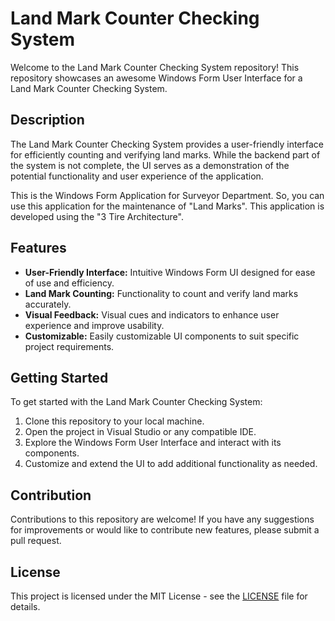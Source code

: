 # Land Mark Counter Checking System

Welcome to the Land Mark Counter Checking System repository! This repository showcases an awesome Windows Form User Interface for a Land Mark Counter Checking System.

## Description

The Land Mark Counter Checking System provides a user-friendly interface for efficiently counting and verifying land marks. While the backend part of the system is not complete, the UI serves as a demonstration of the potential functionality and user experience of the application.

This is the Windows Form Application for Surveyor Department. So, you can use this application for the maintenance of "Land Marks". This application is developed using the "3 Tire Architecture".

## Features

- **User-Friendly Interface:** Intuitive Windows Form UI designed for ease of use and efficiency.
- **Land Mark Counting:** Functionality to count and verify land marks accurately.
- **Visual Feedback:** Visual cues and indicators to enhance user experience and improve usability.
- **Customizable:** Easily customizable UI components to suit specific project requirements.

## Getting Started

To get started with the Land Mark Counter Checking System:
1. Clone this repository to your local machine.
2. Open the project in Visual Studio or any compatible IDE.
3. Explore the Windows Form User Interface and interact with its components.
4. Customize and extend the UI to add additional functionality as needed.

## Contribution

Contributions to this repository are welcome! If you have any suggestions for improvements or would like to contribute new features, please submit a pull request.

## License

This project is licensed under the MIT License - see the [LICENSE](LICENSE) file for details.
